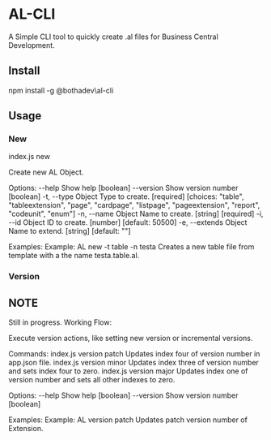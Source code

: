 # AL-CLI

A Simple CLI tool to quickly create .al files for Business Central Development. 

## Install

npm install -g @bothadev\al-cli 

## Usage
### New

index.js new

Create new AL Object.

Options:
      --help     Show help                                             [boolean]
      --version  Show version number                                   [boolean]
  -t, --type     Object Type to create.
             [required] [choices: "table", "tableextension", "page", "cardpage",
                      "listpage", "pageextension", "report", "codeunit", "enum"]
  -n, --name     Object Name to create.                      [string] [required]
  -i, --id       Object ID to create.                  [number] [default: 50500]
  -e, --extends  Object Name to extend.                   [string] [default: ""]

Examples:
  Example: AL new -t table -n testa  Creates a new table file from template with
                                     a the name testa.table.al.

### Version
## NOTE 
Still in progress. Working Flow:

Execute version actions, like setting new version or incremental versions.

Commands:
  index.js version patch  Updates index four of version number in app.json file.
  index.js version minor  Updates index three of version number and sets index
                          four to zero.
  index.js version major  Updates index one of version number and sets all other
                          indexes to zero.

Options:
  --help     Show help                                                 [boolean]
  --version  Show version number                                       [boolean]

Examples:
  Example: AL version patch  Updates patch version number of Extension.